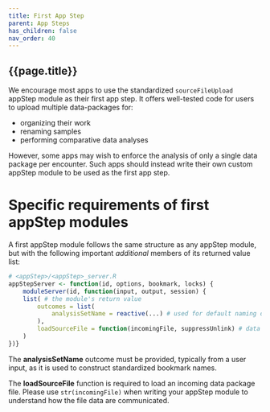 ```yaml
---
title: First App Step
parent: App Steps
has_children: false
nav_order: 40
---
```


## {{page.title}}

We encourage most apps to use the standardized `sourceFileUpload`
appStep module as their first app step. It offers well-tested code
for users to upload multiple data-packages for:

- organizing their work
- renaming samples
- performing comparative data analyses

However, some apps may wish to enforce the analysis of only
a single data package per encounter. Such apps should instead
write their own custom appStep module to be used as the first app step.

# Specific requirements of first appStep modules

A first appStep module follows the same structure
as any appStep module, but with the following important _additional_
members of its returned value list:

```r
# <appStep>/<appStep>_server.R
appStepServer <- function(id, options, bookmark, locks) {
    moduleServer(id, function(input, output, session) {
    list( # the module's return value
        outcomes = list(
            analysisSetName = reactive(...) # used for default naming of bookmark files
        ),
        loadSourceFile = function(incomingFile, suppressUnlink) # data passed from the universal launch page
    )
})}
```

The **analysisSetName** outcome must be provided, typically from 
a user input, as it is used to construct standardized bookmark names.

The **loadSourceFile** function is required to load an incoming 
data package file.  Please use `str(incomingFile)` when writing
your appStep module to understand how the file data are communicated.
